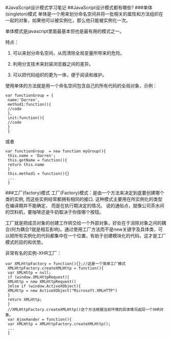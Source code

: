 #JavaScript设计模式学习笔记
##JavaScript设计模式都有哪些?
###单体(singleton)模式
单体是一个用来划分命名空间并将一批相关的属性和方法组织在一起的对象，如果他可以被实例化，那么他只能被实例化一次。

单体模式是javascript里面最基本但也是最有用的模式之一。

特点：

1. 可以来划分命名空间，从而清除全局变量所带来的危险。

2. 利用分支技术来封装浏览器之间的差异。

3. 可以把代码组织的更为一体，便于阅读和维护。

使用单体的方法就是用一个命名空间包含自己的所有代码的全局对象，示例：

    var functionGroup = {  
     name:'Darren',  
     method1:function(){  
     //code  
     },  
     init:function(){  
     //code  
     }  
     } 

或者

    var functionGroup  = new function myGroup(){  
     this.name = 'Darren';  
     this.getName = function(){  
     return this.name  
     }  
     this.method1 = function(){}  
     ...  
     } 

###工厂(factory)模式
工厂(Factory)模式：是由一个方法来决定到底要创建哪个类的实例, 而这些实例经常都拥有相同的接口. 这种模式主要用在所实例化的类型在编译期并不能确定， 而是在执行期决定的情况。 说的通俗点，就像公司茶水间的饮料机，要咖啡还是牛奶取决于你按哪个按钮。

工厂就是把成员对象的创建工作转交给一个外部对象，好处在于消除对象之间的耦合(何为耦合?就是相互影响)。通过使用工厂方法而不是new关键字及具体类，可以把所有实例化的代码都集中在一个位置，有助于创建模块化的代码，这才是工厂模式的目的和优势。

非常有名的实例-XHR工厂：

    var XMLHttpFactory = function(){};//这是一个简单工厂模式  
     XMLHttpFactory.createXMLHttp = function(){  
     var XMLHttp = null;  
     if (window.XMLHttpRequest){  
     XMLHttp = new XMLHttpRequest()  
     }else if (window.ActiveXObject){  
     XMLHttp = new ActiveXObject("Microsoft.XMLHTTP")  
     }  
     return XMLHttp;  
     }  
     //XMLHttpFactory.createXMLHttp()这个方法根据当前环境的具体情况返回一个XHR对象。  
     var AjaxHander = function(){  
     var XMLHttp = XMLHttpFactory.createXMLHttp();  
     ...  
     } 
     
